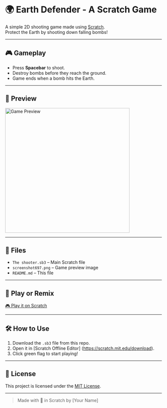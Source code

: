 # 🌍 Earth Defender - A Scratch Game

A simple 2D shooting game made using [Scratch](https://scratch.mit.edu/).  
Protect the Earth by shooting down falling bombs!

---

## 🎮 Gameplay

- Press <b>Spacebar</b> to shoot.
- Destroy bombs before they reach the ground.
- Game ends when a bomb hits the Earth.

---

## 📸 Preview

<img src="screenshot697.png" alt="Game Preview" width="400" />

---

## 📁 Files

- <code>The shooter.sb3</code> – Main Scratch file  
- <code>screenshot697.png</code> – Game preview image  
- <code>README.md</code> – This file

---

## 🔗 Play or Remix

<a href="https://scratch.mit.edu/projects/YOUR_PROJECT_ID" target="_blank">
🎮 Play it on Scratch
</a>

---

## 🛠 How to Use

1. Download the `.sb3` file from this repo.
2. Open it in [Scratch Offline Editor] (https://scratch.mit.edu/download).
3. Click green flag to start playing!

---

## 📄 License

This project is licensed under the [MIT License](LICENSE).

---

> Made with 💙 in Scratch by [Your Name]
